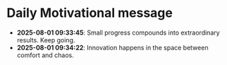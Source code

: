 # Daily Motivational message

- **2025-08-01 09:33:45**: Small progress compounds into extraordinary results. Keep going.
- **2025-08-01 09:34:22**: Innovation happens in the space between comfort and chaos.
